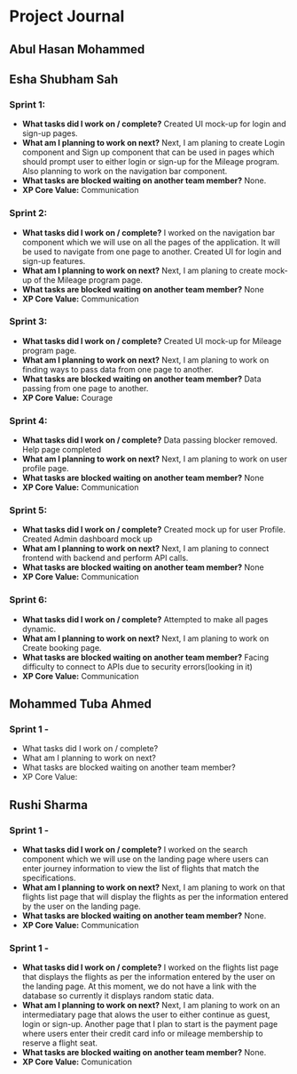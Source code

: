 # Project Journal


## Abul Hasan Mohammed

## Esha Shubham Sah
### Sprint 1: 
- **What tasks did I work on / complete?** Created UI mock-up for login and sign-up pages.
- **What am I planning to work on next?** Next, I am planing to create Login component and Sign up component that can be used in pages which should prompt user to either login or sign-up for the Mileage program. Also planning to work on the navigation bar component.
- **What tasks are blocked waiting on another team member?** None.
- **XP Core Value:** Communication

### Sprint 2: 
- **What tasks did I work on / complete?** I worked on the navigation bar component which we will use on all the pages of the application. It will be used to navigate from one page to another. Created UI for login and sign-up features.
- **What am I planning to work on next?** Next, I am planing to create mock-up of the Mileage program page.
- **What tasks are blocked waiting on another team member?** None
- **XP Core Value:** Communication

### Sprint 3: 
- **What tasks did I work on / complete?** Created UI mock-up for Mileage program page.
- **What am I planning to work on next?** Next, I am planing to work on finding ways to pass data from one page to another.
- **What tasks are blocked waiting on another team member?** Data passing from one page to another.
- **XP Core Value:** Courage

### Sprint 4: 
- **What tasks did I work on / complete?** Data passing blocker removed. Help page completed
- **What am I planning to work on next?** Next, I am planing to work on user profile page.
- **What tasks are blocked waiting on another team member?** None
- **XP Core Value:** Communication

### Sprint 5: 
- **What tasks did I work on / complete?** Created mock up for user Profile. Created Admin dashboard mock up
- **What am I planning to work on next?** Next, I am planing to connect frontend with backend and perform API calls.
- **What tasks are blocked waiting on another team member?** None
- **XP Core Value:** Communication

### Sprint 6: 
- **What tasks did I work on / complete?** Attempted to make all pages dynamic.
- **What am I planning to work on next?** Next, I am planing to work on Create booking page.
- **What tasks are blocked waiting on another team member?** Facing difficulty to connect to APIs due to security errors(looking in it)
- **XP Core Value:** Communication

## Mohammed Tuba Ahmed
### Sprint 1 - 
- What tasks did I work on / complete?
- What am I planning to work on next?
- What tasks are blocked waiting on another team member?
- XP Core Value:

## Rushi Sharma
### Sprint 1 - 
- **What tasks did I work on / complete?**
  I worked on the search component which we will use on the landing page where users can enter journey information to view the list of flights that match the     specifications.
- **What am I planning to work on next?**
  Next, I am planing to work on that flights list page that will display the flights as per the information entered by the user on the landing page.
- **What tasks are blocked waiting on another team member?**
  None.
- **XP Core Value:**
  Communication

### Sprint 1 - 
- **What tasks did I work on / complete?**
  I worked on the flights list page that displays the flights as per the information entered by the user on the landing page. At this moment, we do not have a link with the database so currently it displays random static data.
- **What am I planning to work on next?**
  Next, I am planing to work on an intermediatary page that alows the user to either continue as guest, login or sign-up. Another page that I plan to start is the payment page where users enter their credit card info or mileage membership to reserve a flight seat.
- **What tasks are blocked waiting on another team member?**
  None.
- **XP Core Value:**
  Comunication
